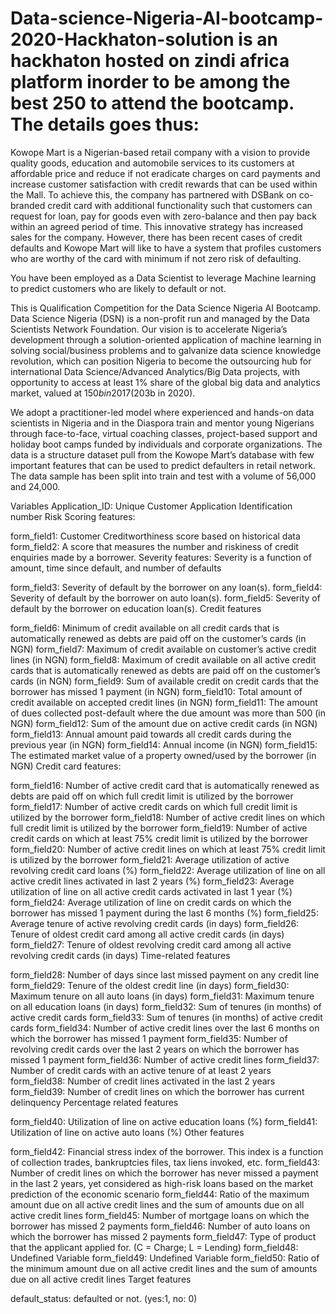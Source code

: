 # Data-science-Nigeria-AI-bootcamp-2020-Hackhaton-solution is an hackhaton hosted on zindi africa platform inorder to be among the best 250 to attend the bootcamp. The details goes thus:
Kowope Mart is a Nigerian-based retail company with a vision to provide quality goods, education and automobile services to its customers at affordable price and reduce if not eradicate charges on card payments and increase customer satisfaction with credit rewards that can be used within the Mall. To achieve this, the company has partnered with DSBank on co-branded credit card with additional functionality such that customers can request for loan, pay for goods even with zero-balance and then pay back within an agreed period of time. This innovative strategy has increased sales for the company. However, there has been recent cases of credit defaults and Kowope Mart will like to have a system that profiles customers who are worthy of the card with minimum if not zero risk of defaulting.

You have been employed as a Data Scientist to leverage Machine learning to predict customers who are likely to default or not.

This is Qualification Competition for the Data Science Nigeria AI Bootcamp.
Data Science Nigeria (DSN) is a non-profit run and managed by the Data Scientists Network Foundation. Our vision is to accelerate Nigeria’s development through a solution-oriented application of machine learning in solving social/business problems and to galvanize data science knowledge revolution, which can position Nigeria to become the outsourcing hub for international Data Science/Advanced Analytics/Big Data projects, with opportunity to access at least 1% share of the global big data and analytics market, valued at $150b in 2017 ($203b in 2020).

We adopt a practitioner-led model where experienced and hands-on data scientists in Nigeria and in the Diaspora train and mentor young Nigerians through face-to-face, virtual coaching classes, project-based support and holiday boot camps funded by individuals and corporate organizations.
The data is a structure dataset pull from the Kowope Mart’s database with few important features that can be used to predict defaulters in retail network. The data sample has been split into train and test with a volume of 56,000 and 24,000.


Variables
Application_ID: Unique Customer Application Identification number
Risk Scoring features:

form_field1: Customer Creditworthiness score based on historical data
form_field2: A score that measures the number and riskiness of credit enquiries made by a borrower.
Severity features: Severity is a function of amount, time since default, and number of defaults

form_field3: Severity of default by the borrower on any loan(s).
form_field4: Severity of default by the borrower on auto loan(s).
form_field5: Severity of default by the borrower on education loan(s).
Credit features

form_field6: Minimum of credit available on all credit cards that is automatically renewed as debts are paid off on the customer’s cards (in NGN)
form_field7: Maximum of credit available on customer’s active credit lines (in NGN)
form_field8: Maximum of credit available on all active credit cards that is automatically renewed as debts are paid off on the customer’s cards (in NGN)
form_field9: Sum of available credit on credit cards that the borrower has missed 1 payment (in NGN)
form_field10: Total amount of credit available on accepted credit lines (in NGN)
form_field11: The amount of dues collected post-default where the due amount was more than 500 (in NGN)
form_field12: Sum of the amount due on active credit cards (in NGN)
form_field13: Annual amount paid towards all credit cards during the previous year (in NGN)
form_field14: Annual income (in NGN)
form_field15: The estimated market value of a property owned/used by the borrower (in NGN)
Credit card features:

form_field16: Number of active credit card that is automatically renewed as debts are paid off on which full credit limit is utilized by the borrower
form_field17: Number of active credit cards on which full credit limit is utilized by the borrower
form_field18: Number of active credit lines on which full credit limit is utilized by the borrower
form_field19: Number of active credit cards on which at least 75% credit limit is utilized by the borrower
form_field20: Number of active credit lines on which at least 75% credit limit is utilized by the borrower
form_field21: Average utilization of active revolving credit card loans (%)
form_field22: Average utilization of line on all active credit lines activated in last 2 years (%)
form_field23: Average utilization of line on all active credit cards activated in last 1 year (%)
form_field24: Average utilization of line on credit cards on which the borrower has missed 1 payment during the last 6 months (%)
form_field25: Average tenure of active revolving credit cards (in days)
form_field26: Tenure of oldest credit card among all active credit cards (in days)
form_field27: Tenure of oldest revolving credit card among all active revolving credit cards (in days)
Time-related features

form_field28: Number of days since last missed payment on any credit line
form_field29: Tenure of the oldest credit line (in days)
form_field30: Maximum tenure on all auto loans (in days)
form_field31: Maximum tenure on all education loans (in days)
form_field32: Sum of tenures (in months) of active credit cards
form_field33: Sum of tenures (in months) of active credit cards
form_field34: Number of active credit lines over the last 6 months on which the borrower has missed 1 payment
form_field35: Number of revolving credit cards over the last 2 years on which the borrower has missed 1 payment
form_field36: Number of active credit lines
form_field37: Number of credit cards with an active tenure of at least 2 years
form_field38: Number of credit lines activated in the last 2 years
form_field39: Number of credit lines on which the borrower has current delinquency
Percentage related features

form_field40: Utilization of line on active education loans (%)
form_field41: Utilization of line on active auto loans (%)
Other features

form_field42: Financial stress index of the borrower. This index is a function of collection trades, bankruptcies files, tax liens invoked, etc.
form_field43: Number of credit lines on which the borrower has never missed a payment in the last 2 years, yet considered as high-risk loans based on the market prediction of the economic scenario
form_field44: Ratio of the maximum amount due on all active credit lines and the sum of amounts due on all active credit lines
form_field45: Number of mortgage loans on which the borrower has missed 2 payments
form_field46: Number of auto loans on which the borrower has missed 2 payments
form_field47: Type of product that the applicant applied for. (C = Charge; L = Lending)
form_field48: Undefined Variable
form_field49: Undefined Variable
form_field50: Ratio of the minimum amount due on all active credit lines and the sum of amounts due on all active credit lines
Target features

default_status: defaulted or not. (yes:1, no: 0)
